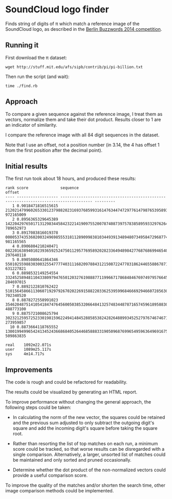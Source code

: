 # SoundCloud logo finder

Finds string of digits of π which match a reference image of the SoundCloud
logo, as described in the [Berlin Buzzwords 2014 competition](https://developers.soundcloud.com/blog/buzzwords-contest).

## Running it

First download the π dataset:

    wget http://stuff.mit.edu/afs/sipb/contrib/pi/pi-billion.txt

Then run the script (and wait):

    time ./find.rb

## Approach

To compare a given sequence against the reference image, I treat them as
vectors, normalize them and take their dot product. Results closer to 1
are an indicator of similarity.

I compare the reference image with all 84 digit sequences in the dataset.

Note that I use an offset, not a position number (in 3.14, the 4 has offset 1
from the first position after the decimal point).

## Initial results

The first run took about 18 hours, and produced these results:

    rank score              sequence                                                                             offset
    ---- ------------------ ------------------------------------------------------------------------------------ ---------
       1 0.9018471816515615 212021479960265330123798820231693768599316147634474729776147987653958935291919768971 972165009
       2 0.8956365329645389 142204297650171312983445842322141909755200787408739757838589593329762648444919386594 789652973
       3 0.8917083816019378 000053743536020032496985553181128909983810344939134894807349584729687746183109884672 981165565
       4 0.8906804210240471 082201638940102393659252475011295776958920282336494898427768768699465405437965994582 297640118
       5 0.8905080641864346 550102559883030032554777740311168209788431215087224778318624465588678712221754465965 631227821
       6 0.8898532149254554 332452589481104338097947650120327619888771199667178684846769749795766452942814660495 284697015
       7 0.8892122810762422 510156458661130607192979267020226915882203362539599684666929466072856307246449876945 702340520
       8 0.8878272558991023 354620487514105418474764560050385320664841325748344878716574596189588307694738854864 488773100
       9 0.8875721008625794 302321259572523301981596224941484528858538242826488993452527976746746718372576656991 273959857
      10 0.8873664118765552 130019949965424134524366868405264468588833190509687699654959636496916755646763968671 509863835

    real    1092m22.071s
    user    1089m25.117s
    sys     4m14.717s

## Improvements

The code is rough and could be refactored for readability.

The results could be visualized by generating an HTML report.

To improve performance without changing the general approach, the following
steps could be taken:

* In calculating the norm of the new vector, the squares could be retained and
  the previous sum adjusted to only subtract the outgoing digit's square and
  add the incoming digit's square before taking the square root.

* Rather than resorting the list of top matches on each run, a minimum score
  could be tracked, so that worse results can be disregarded with a single
  comparison. Alternatively, a larger, unsorted list of matches could be
  maintained and only sorted and pruned occasionally.

* Determine whether the dot product of the non-normalized vectors could provide
  a useful comparison score.

To improve the quality of the matches and/or shorten the search time, other
image comparison methods could be implemented.

